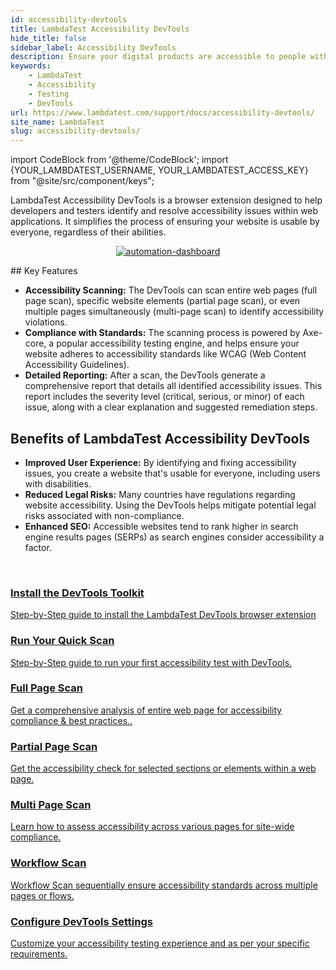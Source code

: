 ```yaml
---
id: accessibility-devtools
title: LambdaTest Accessibility DevTools
hide_title: false
sidebar_label: Accessibility DevTools
description: Ensure your digital products are accessible to people with disabilities through comprehensive testing and improvement using LambdaTest Accessibility DevTools.
keywords:
    - LambdaTest
    - Accessibility
    - Testing
    - DevTools
url: https://www.lambdatest.com/support/docs/accessibility-devtools/
site_name: LambdaTest
slug: accessibility-devtools/
---
```


import CodeBlock from '@theme/CodeBlock';
import {YOUR_LAMBDATEST_USERNAME, YOUR_LAMBDATEST_ACCESS_KEY} from "@site/src/component/keys";

<script type="application/ld+json"
      dangerouslySetInnerHTML={{ __html: JSON.stringify({
       "@context": "https://schema.org",
        "@type": "BreadcrumbList",
        "itemListElement": [{
          "@type": "ListItem",
          "position": 1,
          "name": "Home",
          "item": "https://www.lambdatest.com"
        },{
          "@type": "ListItem",
          "position": 2,
          "name": "Support",
          "item": "https://www.lambdatest.com/support/docs/"
        },{
          "@type": "ListItem",
          "position": 3,
          "name": "What is Accessibility Testing",
          "item": "https://www.lambdatest.com/support/docs/accessibility-devtools/"
        }]
      })
    }}
></script>

LambdaTest Accessibility DevTools is a browser extension designed to help developers and testers identify and resolve accessibility issues within web applications. It simplifies the process of ensuring your website is usable by everyone, regardless of their abilities.

<p align="center">
<a href="https://chromewebstore.google.com/detail/lambdatest-accessibility/mmbbmjhbidfflcbiffppojapgonepmab" target="_blank">
<img loading="lazy" src={require('../assets/images/accessibility-testing/download.png').default} alt="automation-dashboard" className="doc_img no-zoom"/>
</a>
</p>
## Key Features

- **Accessibility Scanning:** The DevTools can scan entire web pages (full page scan), specific website elements (partial page scan), or even multiple pages simultaneously (multi-page scan) to identify accessibility violations.
- **Compliance with Standards:** The scanning process is powered by Axe-core, a popular accessibility testing engine, and helps ensure your website adheres to accessibility standards like WCAG (Web Content Accessibility Guidelines).
- **Detailed Reporting:** After a scan, the DevTools generate a comprehensive report that details all identified accessibility issues. This report includes the severity level (critical, serious, or minor) of each issue, along with a clear explanation and suggested remediation steps.

## Benefits of LambdaTest Accessibility DevTools

- **Improved User Experience:** By identifying and fixing accessibility issues, you create a website that's usable for everyone, including users with disabilities.
- **Reduced Legal Risks:** Many countries have regulations regarding website accessibility. Using the DevTools helps mitigate potential legal risks associated with non-compliance.
- **Enhanced SEO:** Accessible websites tend to rank higher in search engine results pages (SERPs) as search engines consider accessibility a factor.

<br />

<div className="support_main">  
  <a href="/support/docs/accessibility-testing-install-devtools">
    <div className="support_inners">
      <h3>Install the DevTools Toolkit</h3>
      <p>Step-by-Step guide to install the LambdaTest DevTools browser extension</p>
    </div>
  </a>
  <a href="/support/docs/accessibility-testing-run-quick-scan">
    <div className="support_inners">
      <h3>Run Your Quick Scan</h3>
      <p>Step-by-Step guide to run your first accessibility test with DevTools.</p>
    </div>
  </a>
  <a href="/support/docs/accessibility-testing-full-page-scanner">
    <div className="support_inners">
      <h3>Full Page Scan</h3>
      <p>Get a comprehensive analysis of entire web page for accessibility compliance & best practices..</p>
    </div>
  </a>
  <a href="/support/docs/accessibility-testing-partial-page-scanner">
    <div className="support_inners">
      <h3>Partial Page Scan</h3>
      <p>Get the accessibility check for selected sections or elements within a web page.</p>
    </div>
  </a>
  <a href="/support/docs/accessibility-testing-multi-page-scanner">
    <div className="support_inners">
      <h3>Multi Page Scan</h3>
      <p>Learn how to assess accessibility across various pages for site-wide compliance.</p>
    </div>
  </a>
  <a href="/support/docs/accessibility-testing-workflow-scanner">
    <div className="support_inners">
      <h3>Workflow Scan</h3>
      <p>Workflow Scan sequentially ensure accessibility standards across multiple pages or flows.</p>
    </div>
  </a>
    <a href="/support/docs/accessibility-testing-workflow-scanner">
    <div className="support_inners">
      <h3>Configure DevTools Settings</h3>
      <p> Customize your accessibility testing experience and as per your specific requirements.</p>
    </div>
  </a>
</div>